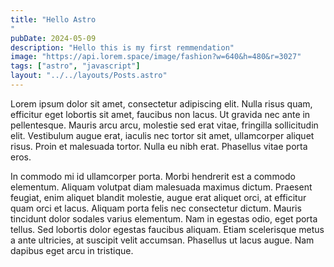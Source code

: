 ```yaml
---
title: "Hello Astro
"
pubDate: 2024-05-09
description: "Hello this is my first remmendation"
image: "https://api.lorem.space/image/fashion?w=640&h=480&r=3027"
tags: ["astro", "javascript"]
layout: "../../layouts/Posts.astro"
---
```


Lorem ipsum dolor sit amet, consectetur adipiscing elit. Nulla risus quam, efficitur eget lobortis sit amet, faucibus non lacus. Ut gravida nec ante in pellentesque. Mauris arcu arcu, molestie sed erat vitae, fringilla sollicitudin elit. Vestibulum augue erat, iaculis nec tortor sit amet, ullamcorper aliquet risus. Proin et malesuada tortor. Nulla eu nibh erat. Phasellus vitae porta eros.

In commodo mi id ullamcorper porta. Morbi hendrerit est a commodo elementum. Aliquam volutpat diam malesuada maximus dictum. Praesent feugiat, enim aliquet blandit molestie, augue erat aliquet orci, at efficitur quam orci et lacus. Aliquam porta felis nec consectetur dictum. Mauris tincidunt dolor sodales varius elementum. Nam in egestas odio, eget porta tellus. Sed lobortis dolor egestas faucibus aliquam. Etiam scelerisque metus a ante ultricies, at suscipit velit accumsan. Phasellus ut lacus augue. Nam dapibus eget arcu in tristique.